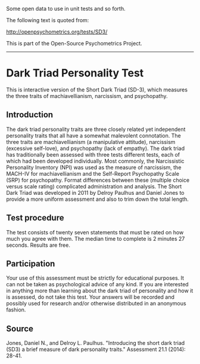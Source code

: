 Some open data to use in unit tests and so forth.

The following text is quoted from:

http://openpsychometrics.org/tests/SD3/

This is part of the Open-Source Psychometrics Project.

-----

# Dark Triad Personality Test

This is interactive version of the Short Dark Triad (SD-3), which
measures the three traits of machiavellianism, narcissism, and
psychopathy.

## Introduction

The dark triad personality traits are three closely related yet
independent personality traits that all have a somewhat malevolent
connotation. The three traits are machiavellianism (a manipulative
attitude), narcissism (excessive self-love), and psychopathy (lack of
empathy). The dark triad has traditionally been assessed with three
tests different tests, each of which had been developed individually.
Most commonly, the Narcissistic Personality Inventory (NPI) was used
as the measure of narcissism, the MACH-IV for machiavellianism and the
Self-Report Psychopathy Scale (SRP) for psychopathy. Format differences
between these (multiple choice versus scale rating) complicated
administration and analysis. The Short Dark Triad was developed in 2011
by Delroy Paulhus and Daniel Jones to provide a more uniform assessment
and also to trim down the total length.

## Test procedure

The test consists of twenty seven statements that must be rated on how
much you agree with them. The median time to complete is 2 minutes 27
seconds. Results are free.

## Participation

Your use of this assessment must be strictly for educational purposes.
It can not be taken as psychological advice of any kind. If you are
interested in anything more than learning about the dark triad of
personality and how it is assessed, do not take this test. Your answers
will be recorded and possibly used for research and/or otherwise
distributed in an anonymous fashion.

## Source

Jones, Daniel N., and Delroy L. Paulhus. "Introducing the short dark
triad (SD3) a brief measure of dark personality traits." Assessment 21.1
(2014): 28-41.

